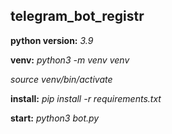 ## telegram_bot_registr

**python version:** *3.9*

**venv:**
*python3 -m venv venv*

*source venv/bin/activate*

**install:**   *pip install -r requirements.txt*

**start:**   *python3 bot.py*